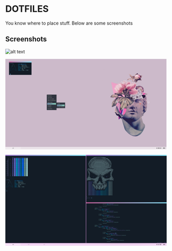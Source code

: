 # DOTFILES #   
You know where to place stuff. Below are some screenshots 



## Screenshots ##
![alt text](https://raw.githubusercontent.com/ZorBott/dotfiles/main/wallpapers/screenshots/Screenshot-2.png)   



![alt text](https://raw.githubusercontent.com/Mihail-Bogdanov/dotfiles/main/screenshots/Screenshot-2.png)    



![alt text](https://raw.githubusercontent.com/Mihail-Bogdanov/dotfiles/main/screenshots/Screenshot-3.png)  
